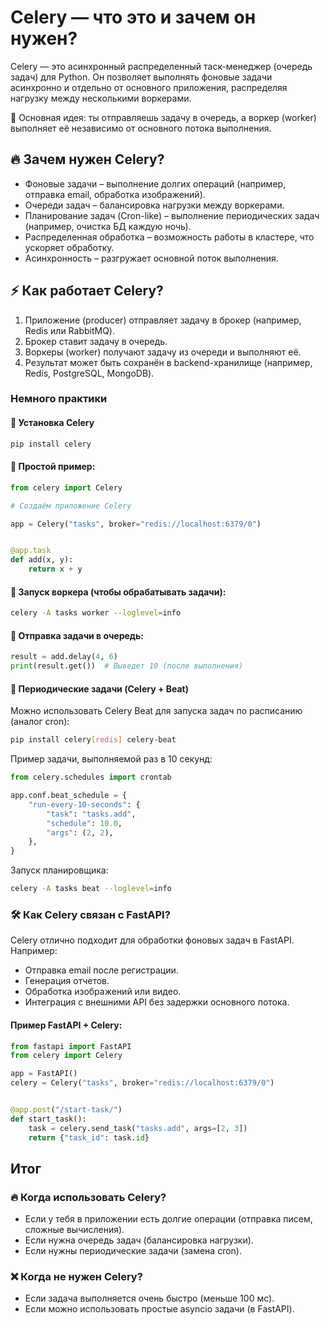 # Celery — что это и зачем он нужен?

Celery — это асинхронный распределенный таск-менеджер (очередь задач) для Python. Он позволяет выполнять фоновые задачи
асинхронно и отдельно от основного приложения, распределяя нагрузку между несколькими воркерами.

📌 Основная идея: ты отправляешь задачу в очередь, а воркер (worker) выполняет её независимо от основного потока
выполнения.

## 🔥 Зачем нужен Celery?

- Фоновые задачи – выполнение долгих операций (например, отправка email, обработка изображений).
- Очереди задач – балансировка нагрузки между воркерами.
- Планирование задач (Cron-like) – выполнение периодических задач (например, очистка БД каждую ночь).
- Распределенная обработка – возможность работы в кластере, что ускоряет обработку.
- Асинхронность – разгружает основной поток выполнения.

## ⚡ Как работает Celery?

1. Приложение (producer) отправляет задачу в брокер (например, Redis или RabbitMQ).
2. Брокер ставит задачу в очередь.
3. Воркеры (worker) получают задачу из очереди и выполняют её.
4. Результат может быть сохранён в backend-хранилище (например, Redis, PostgreSQL, MongoDB).

### Немного практики

#### 🔧 Установка Celery

```bash
pip install celery
```

#### 🚀 Простой пример:

```python
from celery import Celery

# Создаём приложение Celery

app = Celery("tasks", broker="redis://localhost:6379/0")


@app.task
def add(x, y):
    return x + y
```

#### 📌 Запуск воркера (чтобы обрабатывать задачи):

```bash
celery -A tasks worker --loglevel=info
```

#### 📌 Отправка задачи в очередь:

```python
result = add.delay(4, 6)
print(result.get())  # Выведет 10 (после выполнения)
```

#### 🔄 Периодические задачи (Celery + Beat)

Можно использовать Celery Beat для запуска задач по расписанию (аналог cron):

```bash
pip install celery[redis] celery-beat
```

Пример задачи, выполняемой раз в 10 секунд:

```python
from celery.schedules import crontab

app.conf.beat_schedule = {
    "run-every-10-seconds": {
        "task": "tasks.add",
        "schedule": 10.0,
        "args": (2, 2),
    },
}
```

Запуск планировщика:

```bash
celery -A tasks beat --loglevel=info
```

### 🛠 Как Celery связан с FastAPI?

Celery отлично подходит для обработки фоновых задач в FastAPI. Например:

- Отправка email после регистрации.
- Генерация отчетов.
- Обработка изображений или видео.
- Интеграция с внешними API без задержки основного потока.

#### Пример FastAPI + Celery:

```python
from fastapi import FastAPI
from celery import Celery

app = FastAPI()
celery = Celery("tasks", broker="redis://localhost:6379/0")


@app.post("/start-task/")
def start_task():
    task = celery.send_task("tasks.add", args=[2, 3])
    return {"task_id": task.id}
```

## Итог

### 🔥 Когда использовать Celery?

- Если у тебя в приложении есть долгие операции (отправка писем, сложные вычисления).
- Если нужна очередь задач (балансировка нагрузки).
- Если нужны периодические задачи (замена cron).

### ❌ Когда не нужен Celery?

- Если задача выполняется очень быстро (меньше 100 мс).
- Если можно использовать простые asyncio задачи (в FastAPI).